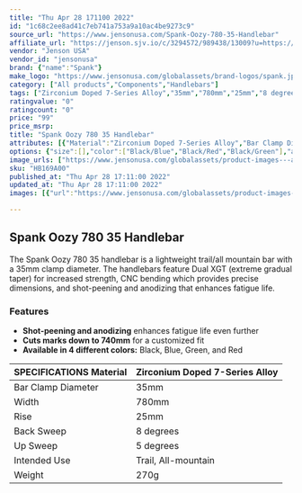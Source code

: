 ```yaml
---
title: "Thu Apr 28 171100 2022"
id: "1c68c2ee8ad41c7eb741a753a9a10ac4be9273c9"
source_url: "https://www.jensonusa.com/Spank-Oozy-780-35-Handlebar"
affiliate_url: "https://jenson.sjv.io/c/3294572/989438/13009?u=https://www.jensonusa.com/Spank-Oozy-780-35-Handlebar"
vendor: "Jenson USA"
vendor_id: "jensonusa"
brand: {"name":"Spank"}
make_logo: "https://www.jensonusa.com/globalassets/brand-logos/spank.jpg"
category: ["All products","Components","Handlebars"]
tags: ["Zirconium Doped 7-Series Alloy","35mm","780mm","25mm","8 degrees","5 degrees","Trail, All-mountain","270g"]
ratingvalue: "0"
ratingcount: "0"
price: "99"
price_msrp: 
title: "Spank Oozy 780 35 Handlebar"
attributes: [{"Material":"Zirconium Doped 7-Series Alloy","Bar Clamp Diameter":"35mm","Width":"780mm","Rise":"25mm","Back Sweep":"8 degrees","Up Sweep":"5 degrees","Intended Use":"Trail, All-mountain","Weight":"270g"}]
options: {"size":[],"color":["Black/Blue","Black/Red","Black/Green"],"availability":"Only 2 Left"}
image_urls: ["https://www.jensonusa.com/globalassets/product-images---all-assets/spank/hb169a00-black~blue.jpg","https://www.jensonusa.com/globalassets/product-images---all-assets/spank/hb169a00-black~blue2.jpg"]
sku: "HB169A00"
published_at: "Thu Apr 28 17:11:00 2022"
updated_at: "Thu Apr 28 17:11:00 2022"
images: [{"url":"https://www.jensonusa.com/globalassets/product-images---all-assets/spank/hb169a00-black~blue.jpg","path":"full/51054f9faeb872b95ef8295153dce5c927fe6066.jpg","checksum":"48ea8816f202cb0d7213ab6f0bc3e83c","status":"downloaded"},{"url":"https://www.jensonusa.com/globalassets/product-images---all-assets/spank/hb169a00-black~blue2.jpg","path":"full/2a802879d9895daefe208065376113266fb685f4.jpg","checksum":"48ea8816f202cb0d7213ab6f0bc3e83c","status":"downloaded"}]

---
```

## Spank Oozy 780 35 Handlebar

The Spank Oozy 780 35 handlebar is a lightweight trail/all mountain bar with a
35mm clamp diameter. The handlebars feature Dual XGT (extreme gradual taper)
for increased strength, CNC bending which provides precise dimensions, and
shot-peening and anodizing that enhances fatigue life.

### Features

  * **Shot-peening and anodizing** enhances fatigue life even further
  * **Cuts marks down to 740mm** for a customized fit
  * **Available in 4 different colors:** Black, Blue, Green, and Red

SPECIFICATIONS Material | Zirconium Doped 7-Series Alloy  
---|---  
Bar Clamp Diameter | 35mm  
Width | 780mm  
Rise | 25mm  
Back Sweep | 8 degrees  
Up Sweep | 5 degrees  
Intended Use | Trail, All-mountain  
Weight | 270g

